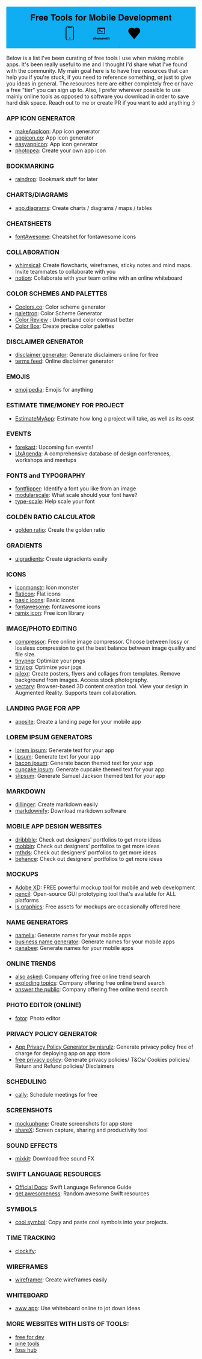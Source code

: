 ![](Free_Tools_For_Mobile_Development.png)


Below is a list I've been curating of free tools I use when making mobile apps. It's been really useful to me and I thought I'd share what I've found with the community.  My main goal here is to have free resources that can help you if you're stuck, if you need to reference something, or just to give you ideas in general. The resources here are either completely free or have a free "tier" you can sign up to. Also, I prefer wherever possible to use mainly online tools as opposed to software you download in order to save hard disk space. Reach out to me or create PR if you want to add anything :) 


### APP ICON GENERATOR 
- [makeAppIcon](https://makeappicon.com): App icon generator
- [appicon.co](https://appicon.co): App icon generator
- [easyappicon](https://easyappicon.com):  App icon generator
- [photopea](https://photopea.com): Create your own app icon



### BOOKMARKING
- [raindrop](https://raindrop.io/download): Bookmark stuff for later



### CHARTS/DIAGRAMS
- [app.diagrams](https://app.diagrams.net): Create charts / diagrams / maps / tables



### CHEATSHEETS 
- [fontAwesome](https://fontawesome.com/cheatsheet): Cheatshet for fontawesome icons



### COLLABORATION 
- [whimsical](https://whimsical.com): Create flowcharts, wireframes, sticky notes and mind maps. Invite teammates to collaborate with you
- [notion](https://www.notion.so): Collaborate with your team online with an online whiteboard


### COLOR SCHEMES AND PALETTES
- [Coolors.co](https://coolors.co): Color scheme generator
- [palettron](https://paletton.com/#uid=12U0u0kllllaFw0g0qFqFg0w0aF): Color Scheme Generator 
- [Color Review](https://color.review) :  Undertsand color contrast better
- [Color Box](https://colorbox.io): Create precise color palettes 



### DISCLAIMER GENERATOR 
- [disclaimer generator](https://www.disclaimergenerator.net): Generate disclaimers online for free
- [terms feed](https://www.termsfeed.com/disclaimer-generator/): Online disclaimer generator


### EMOJIS 
- [emojipedia](https://emojipedia.org): Emojis for anything



### ESTIMATE TIME/MONEY FOR PROJECT
- [EstimateMyApp](https://estimatemyapp.com): Estimate how long a project will take, as well as its cost



### EVENTS
- [forekast](https://forekast.com ): Upcoming fun events!
- [UxAgenda](https://uxagenda.com): A comprehensive database of design conferences, workshops and meetups



### FONTS and TYPOGRAPHY
- [fontflipper](https://www.fontflipper.com): Identify a font you like from an image
- [modularscale](https://www.modularscale.com/?1&em&1.5): What scale should your font have? 
- [type-scale](https://type-scale.com): Help scale your font



### GOLDEN RATIO CALCULATOR
- [golden ratio](https://miniwebtool.com/golden-section-calculator/): Create the golden ratio 



### GRADIENTS
- [uigradients](https://uigradients.com/#Mirage): Create uigradients easily



### ICONS
- [iconmonstr](https://iconmonstr.com): Icon monster
- [flaticon](https://www.flaticon.com): Flat icons
- [basic icons](https://basicons.xyz): Basic icons 
- [fontawesome](https://fontawesome.com/cheatsheet): fontawesome icons
- [remix icon](https://remixicon.com): Free icon library



### IMAGE/PHOTO EDITING
- [compressor](https://compressor.io): Free online image compressor. Choose between lossy or lossless compression to get the best balance between image quality and file size.
- [tinypng](https://tinypng.com): Optimize your pngs
- [tinyjpg](https://tinyjpg.com ): Optimize your jpgs
- [pilexr](https://pixlr.com): Create posters, flyers and collages from templates. Remove background from images. Access stock photography.
- [vectary](https://www.vectary.com): Browser-based 3D content creation tool. View your design in Augmented Reality. Supports team collaboration.



### LANDING PAGE FOR APP
- [appsite](https://appsite.skygear.io): Create a landing page for your mobile app



### LOREM IPSUM GENERATORS 
- [lorem ipsum](https://loremipsum.io): Generate text for your app
- [lipsum](https://www.lipsum.com):  Generate text for your app 
- [bacon ipsum](https://baconipsum.com):  Generate bacon themed text for your app
- [cupcake ipsum](http://www.cupcakeipsum.com):  Generate cupcake themed text for your app
- [slipsum](https://slipsum.com):  Generate Samuel Jackson themed text for your app



### MARKDOWN 
- [dillinger](www.dillinger.io): Create markdown easily 
- [markdownify](https://markdownify.js.org): Download markdown software 



### MOBILE APP DESIGN WEBSITES 
- [dribbble](https://www.dribbble.com): Check out designers' portfolios to get more ideas
- [mobbin](https://www.mobbin.com): Check out designers' portfolios to get more ideas
- [mthds](https://mthds.co): Check out designers' portfolios to get more ideas
- [behance](https://behance.net): Check out designers' portfolios to get more ideas



### MOCKUPS 
- [Adobe XD](https://www.adobe.com/ie/products/xd.html): FREE powerful mockup tool for mobile and web development
- [pencil](https://pencil.evolus.vn): Open-source GUI prototyping tool that's available for ALL platforms
- [ls.graphics](https://www.ls.graphics/free-mockups): Free assets for mockups are occasionally offered here



### NAME GENERATORS 
- [namelix](https://namelix.com): Generate names for your mobile apps 
- [business name generator](https://businessnamegenerator.com): Generate names for your mobile apps 
- [panabee](https://www.panabee.com/app-name-generator): Generate names for your mobile apps 



### ONLINE TRENDS 
- [also asked](https://alsoasked.com): Company offering free online trend search
- [exploding topics](https://explodingtopics.com): Company offering free online trend search
- [answer the public](https://answerthepublic.com): Company offering free online trend search



### PHOTO EDITOR (ONLINE)
- [fotor](https://www.fotor.com/photo-editor-app/editor/basic): Photo editor 


### PRIVACY POLICY GENERATOR 
- [App Privacy Policy Generator by nisrulz](https://app-privacy-policy-generator.nisrulz.com): Generate privacy policy free of charge for deploying app on app store
- [free privacy policy](https://www.freeprivacypolicy.com): Generate privacy policies/ T&Cs/ Cookies policies/ Return and Refund policies/ Disclaimers

### SCHEDULING
- [cally](https://cally.com): Schedule meetings for free



### SCREENSHOTS
- [mockuphone](https://mockuphone.com ): Create screenshots for app store 
- [shareX](https://getsharex.com): Screen capture, sharing and productivity tool 



### SOUND EFFECTS
- [mixkit](https://mixkit.co): Download free sound FX 



### SWIFT LANGUAGE RESOURCES
- [Official Docs](https://swift.org): Swift Language Reference Guide
- [get awesomeness](https://getawesomeness.herokuapp.com/get/swift): Random awesome Swift resources



### SYMBOLS
- [cool symbol](https://coolsymbol.com): Copy and paste cool symbols into your projects.



### TIME TRACKING 
- [clockify](https://clockify.me): 



### WIREFRAMES 
- [wireframer](https://wireframer.art): Create wireframes easily 



### WHITEBOARD 
- [aww app](https://awwapp.com/b/u0m8tjdymobz1/#): Use whiteboard online to jot down ideas




### MORE WEBSITES WITH LISTS OF TOOLS: 
- [free for dev](https://free-for.dev/#/)
- [pine tools](https://pinetools.com)
- [foss hub](https://www.fosshub.com/categories.html)
